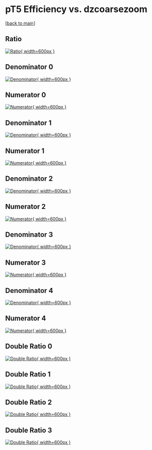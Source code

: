 # pT5 Efficiency vs. dzcoarsezoom

[[back to main](./)]



## Ratio

[![Ratio](../mtv/var/pT5_vtr_0_1_eff_dzcoarsezoom.png){ width=600px }](../mtv/var/pT5_vtr_0_1_eff_dzcoarsezoom.pdf)

## Denominator 0

[![Denominator](../mtv/den/pT5_vtr_0_1_eff_dzcoarsezoom_den0.png){ width=600px }](../mtv/den/pT5_vtr_0_1_eff_dzcoarsezoom_den0.pdf)

## Numerator 0

[![Numerator](../mtv/num/pT5_vtr_0_1_eff_dzcoarsezoom_num0.png){ width=600px }](../mtv/num/pT5_vtr_0_1_eff_dzcoarsezoom_num0.pdf)

## Denominator 1

[![Denominator](../mtv/den/pT5_vtr_0_1_eff_dzcoarsezoom_den1.png){ width=600px }](../mtv/den/pT5_vtr_0_1_eff_dzcoarsezoom_den1.pdf)

## Numerator 1

[![Numerator](../mtv/num/pT5_vtr_0_1_eff_dzcoarsezoom_num1.png){ width=600px }](../mtv/num/pT5_vtr_0_1_eff_dzcoarsezoom_num1.pdf)

## Denominator 2

[![Denominator](../mtv/den/pT5_vtr_0_1_eff_dzcoarsezoom_den2.png){ width=600px }](../mtv/den/pT5_vtr_0_1_eff_dzcoarsezoom_den2.pdf)

## Numerator 2

[![Numerator](../mtv/num/pT5_vtr_0_1_eff_dzcoarsezoom_num2.png){ width=600px }](../mtv/num/pT5_vtr_0_1_eff_dzcoarsezoom_num2.pdf)

## Denominator 3

[![Denominator](../mtv/den/pT5_vtr_0_1_eff_dzcoarsezoom_den3.png){ width=600px }](../mtv/den/pT5_vtr_0_1_eff_dzcoarsezoom_den3.pdf)

## Numerator 3

[![Numerator](../mtv/num/pT5_vtr_0_1_eff_dzcoarsezoom_num3.png){ width=600px }](../mtv/num/pT5_vtr_0_1_eff_dzcoarsezoom_num3.pdf)

## Denominator 4

[![Denominator](../mtv/den/pT5_vtr_0_1_eff_dzcoarsezoom_den4.png){ width=600px }](../mtv/den/pT5_vtr_0_1_eff_dzcoarsezoom_den4.pdf)

## Numerator 4

[![Numerator](../mtv/num/pT5_vtr_0_1_eff_dzcoarsezoom_num4.png){ width=600px }](../mtv/num/pT5_vtr_0_1_eff_dzcoarsezoom_num4.pdf)

## Double Ratio 0

[![Double Ratio](../mtv/ratio/pT5_vtr_0_1_eff_dzcoarsezoom_ratio0.png){ width=600px }](../mtv/ratio/pT5_vtr_0_1_eff_dzcoarsezoom_ratio0.pdf)

## Double Ratio 1

[![Double Ratio](../mtv/ratio/pT5_vtr_0_1_eff_dzcoarsezoom_ratio1.png){ width=600px }](../mtv/ratio/pT5_vtr_0_1_eff_dzcoarsezoom_ratio1.pdf)

## Double Ratio 2

[![Double Ratio](../mtv/ratio/pT5_vtr_0_1_eff_dzcoarsezoom_ratio2.png){ width=600px }](../mtv/ratio/pT5_vtr_0_1_eff_dzcoarsezoom_ratio2.pdf)

## Double Ratio 3

[![Double Ratio](../mtv/ratio/pT5_vtr_0_1_eff_dzcoarsezoom_ratio3.png){ width=600px }](../mtv/ratio/pT5_vtr_0_1_eff_dzcoarsezoom_ratio3.pdf)

